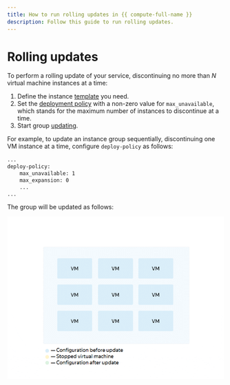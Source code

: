 ```yaml
---
title: How to run rolling updates in {{ compute-full-name }}
description: Follow this guide to run rolling updates.
---
```


# Rolling updates

To perform a rolling update of your service, discontinuing no more than *N* virtual machine instances at a time:

1. Define the instance [template](../../../concepts/instance-groups/instance-template.md) you need.
1. Set the [deployment policy](../../../concepts/instance-groups/policies/deploy-policy.md) with a non-zero value for `max_unavailable`, which stands for the maximum number of instances to discontinue at a time.
1. Start group [updating](../../../operations/instance-groups/update.md).

For example, to update an instance group sequentially, discontinuing one VM instance at a time, configure `deploy-policy` as follows:
```
...
deploy-policy:
    max_unavailable: 1
    max_expansion: 0
    ...
...
```

The group will be updated as follows:

![Rolling update](../../../../_assets/instance-groups/rolling-update.gif "Rolling update")